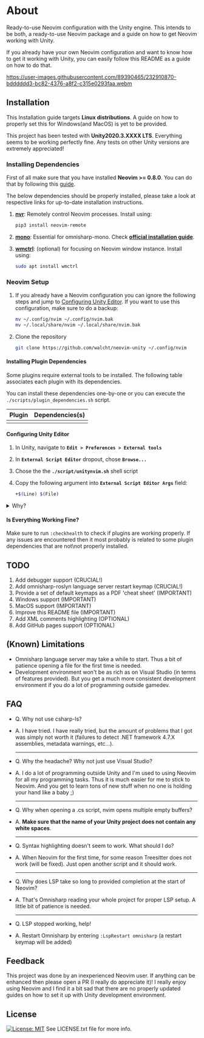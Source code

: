 # About

Ready-to-use Neovim configuration with the Unity engine. This intends to be
both, a ready-to-use Neovim package and a guide on how to get Neovim
working with Unity.

If you already have your own Neovim configuration and want to know how to get
it working with Unity, you can easily follow this README as a guide on how to
do that.

<https://user-images.githubusercontent.com/89390465/232910870-bdddddd3-bc82-4376-a8f2-c315e0293faa.webm>

## Installation

This Installation guide targets __Linux distributions__. A guide on how to
properly set this for Windows(and MacOS) is yet to be provided.

This project has been tested with __Unity2020.3.XXXX LTS__. Everything seems
to be working perfectly fine. Any tests on other Unity versions are extremely
appreciated!

### Installing Dependencies

First of all make sure that you have installed __Neovim >= 0.8.0__. You can do
that by following this [guide][neovim_installation].

The below dependencies should be properly installed, please take a look at
respective links for up-to-date installation instructions.

1. __[nvr][nvr_repo]__: Remotely control Neovim processes. Install using:

    ```bash
    pip3 install neovim-remote
    ```

1. __[mono][mono_installation]__: Essential for omnisharp-mono.
Check __[official installation guide][mono_installation]__.

1. __[wmctrl][wmctrl_installation]__: (optional) for focusing on Neovim
window instance. Install using:

    ```bash
    sudo apt install wmctrl
    ```

### Neovim Setup

1. If you already have a Neovim configuration you can ignore the following
steps and jump to [Configuring Unity Editor](#configuring-unity-editor).
If you want to use this configuration, make sure to do a backup:

    ```bash
    mv ~/.config/nvim ~/.config/nvim.bak
    mv ~/.local/share/nvim ~/.local/share/nvim.bak
    ```

1. Clone the repository

    ```bash
    git clone https://github.com/walcht/neovim-unity ~/.config/nvim
    ```

#### Installing Plugin Dependencies

Some plugins require external tools to be installed. The following table
associates each plugin with its dependencies.

You can install these dependencies one-by-one or you can execute
the ```./scripts/plugin_dependencies.sh``` script.

| Plugin            | Dependencies(s)                   |
|-------------------|-----------------------------------|
|||

#### Configuring Unity Editor

1. In Unity, navigate to __```Edit > Preferences > External tools```__
2. In __```External Script Editor```__ dropout, chose __```Browse...```__
3. Chose the the __```./script/unitynvim.sh```__ shell script
4. Copy the following argument into __```External Script Editor Args```__ field:

    ```bash
    +$(Line) $(File)
    ```

<details><summary>Why?</summary><br>
Usually when clicking on a an error message in Unity console, it directs
you towards the <b>file</b> and the <b>position</b> of the cause of that error.
To do that, Unity has to instantiate an editor server instance, provide it
with file name, line and column. Now when opening another file, the same
editor server instance is used and the newly opened file will just appear
as a tab in the perviously instantiated editor server instance.
</details>

#### Is Everything Working Fine?

Make sure to run ```:checkhealth``` to check if plugins are working properly.
If any issues are encountered then it most probably is related to some plugin
dependencies that are not\not properly installed.

## TODO

1. Add debugger support (CRUCIAL!)
1. Add omnisharp-roslyn language server restart keymap (CRUCIAL!)
1. Provide a set of default keymaps as a PDF 'cheat sheet' (IMPORTANT)
1. Windows support (IMPORTANT)
1. MacOS support (IMPORTANT)
1. Improve this README file (IMPORTANT)
1. Add XML comments highlighting (OPTIONAL)
1. Add GitHub pages support (OPTIONAL)

## (Known) Limitations

+ Omnisharp language server may take a while to start. Thus a bit of patience
opening a file for the first time is needed.
+ Development environment won't be as rich as on Visual Studio (in terms of
features provided). But you get a much more consistent development environment
if you do a lot of programming outside gamedev.

## FAQ

+ Q. Why not use csharp-ls?
+ A. I have tried. I have really tried, but the amount of problems that I got
was simply not worth it (failures to detect .NET framework 4.7.X assemblies,
metadata warnings, etc...).

    ---

+ Q. Why the headache? Why not just use Visual Studio?
+ A. I do a lot of programming outside Unity and I'm used to using Neovim
for all my programming tasks. Thus it is much easier for me to stick to Neovim.
And you get to learn tons of new stuff when no one is holding your hand like a
baby ;)

    ---

+ Q. Why when opening a .cs script, nvim opens multiple empty buffers?
+ A. __Make sure that the name of your Unity project does not contain any white
spaces__.

    ---

+ Q. Syntax highlighting doesn't seem to work. What should I do?
+ A. When Neovim for the first time, for some reason Treesitter does
not work (will be fixed). Just open another script and it should work.

    ---

+ Q. Why does LSP take so long to provided completion at the start of Neovim?
+ A. That's Omnisharp reading your whole project for proper LSP setup. A little
bit of patience is needed.

    ---

+ Q. LSP stopped working, help!
+ A. Restart Omnisharp by entering ```:LspRestart omnisharp``` (a restart keymap
will be added)

## Feedback

This project was done by an inexperienced Neovim user. If anything can be
enhanced then please open a PR (I really do appreciate it)!
I really enjoy using Neovim and I find it a bit sad that there are no
properly updated guides on how to set it up with Unity development
environment.

## License

[![License: MIT](https://img.shields.io/badge/License-MIT-yellow.svg)](https://opensource.org/licenses/MIT)
See LICENSE.txt file for more info.

[neovim_installation]: https://github.com/neovim/neovim/tags
[nvr_repo]: https://github.com/mhinz/neovim-remote
[mono_installation]: https://www.mono-project.com/download/stable/
[wmctrl_installation]: https://linux.die.net/man/1/wmctrl
